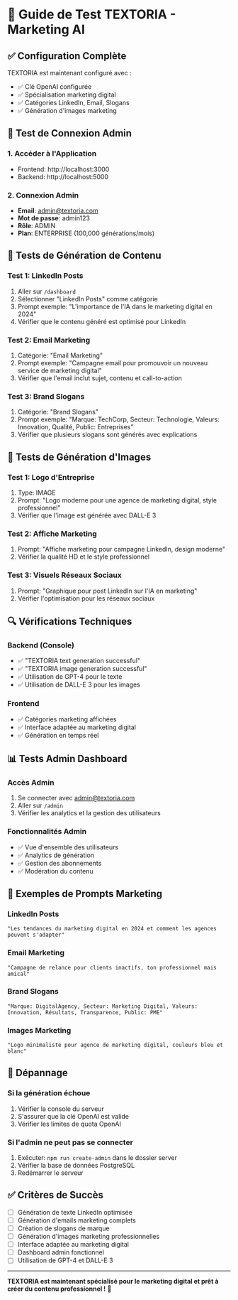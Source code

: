 # 🧪 Guide de Test TEXTORIA - Marketing AI

## ✅ Configuration Complète

TEXTORIA est maintenant configuré avec :
- ✅ Clé OpenAI configurée
- ✅ Spécialisation marketing digital
- ✅ Catégories LinkedIn, Email, Slogans
- ✅ Génération d'images marketing

## 🚀 Test de Connexion Admin

### 1. Accéder à l'Application
- Frontend: http://localhost:3000
- Backend: http://localhost:5000

### 2. Connexion Admin
- **Email**: admin@textoria.com
- **Mot de passe**: admin123
- **Rôle**: ADMIN
- **Plan**: ENTERPRISE (100,000 générations/mois)

## 🎯 Tests de Génération de Contenu

### Test 1: LinkedIn Posts
1. Aller sur `/dashboard`
2. Sélectionner "LinkedIn Posts" comme catégorie
3. Prompt exemple: "L'importance de l'IA dans le marketing digital en 2024"
4. Vérifier que le contenu généré est optimisé pour LinkedIn

### Test 2: Email Marketing
1. Catégorie: "Email Marketing"
2. Prompt exemple: "Campagne email pour promouvoir un nouveau service de marketing digital"
3. Vérifier que l'email inclut sujet, contenu et call-to-action

### Test 3: Brand Slogans
1. Catégorie: "Brand Slogans"
2. Prompt exemple: "Marque: TechCorp, Secteur: Technologie, Valeurs: Innovation, Qualité, Public: Entreprises"
3. Vérifier que plusieurs slogans sont générés avec explications

## 🎨 Tests de Génération d'Images

### Test 1: Logo d'Entreprise
1. Type: IMAGE
2. Prompt: "Logo moderne pour une agence de marketing digital, style professionnel"
3. Vérifier que l'image est générée avec DALL-E 3

### Test 2: Affiche Marketing
1. Prompt: "Affiche marketing pour campagne LinkedIn, design moderne"
2. Vérifier la qualité HD et le style professionnel

### Test 3: Visuels Réseaux Sociaux
1. Prompt: "Graphique pour post LinkedIn sur l'IA en marketing"
2. Vérifier l'optimisation pour les réseaux sociaux

## 🔍 Vérifications Techniques

### Backend (Console)
- ✅ "TEXTORIA text generation successful"
- ✅ "TEXTORIA image generation successful"
- ✅ Utilisation de GPT-4 pour le texte
- ✅ Utilisation de DALL-E 3 pour les images

### Frontend
- ✅ Catégories marketing affichées
- ✅ Interface adaptée au marketing digital
- ✅ Génération en temps réel

## 📊 Tests Admin Dashboard

### Accès Admin
1. Se connecter avec admin@textoria.com
2. Aller sur `/admin`
3. Vérifier les analytics et la gestion des utilisateurs

### Fonctionnalités Admin
- ✅ Vue d'ensemble des utilisateurs
- ✅ Analytics de génération
- ✅ Gestion des abonnements
- ✅ Modération du contenu

## 🎯 Exemples de Prompts Marketing

### LinkedIn Posts
```
"Les tendances du marketing digital en 2024 et comment les agences peuvent s'adapter"
```

### Email Marketing
```
"Campagne de relance pour clients inactifs, ton professionnel mais amical"
```

### Brand Slogans
```
"Marque: DigitalAgency, Secteur: Marketing Digital, Valeurs: Innovation, Résultats, Transparence, Public: PME"
```

### Images Marketing
```
"Logo minimaliste pour agence de marketing digital, couleurs bleu et blanc"
```

## 🚨 Dépannage

### Si la génération échoue
1. Vérifier la console du serveur
2. S'assurer que la clé OpenAI est valide
3. Vérifier les limites de quota OpenAI

### Si l'admin ne peut pas se connecter
1. Exécuter: `npm run create-admin` dans le dossier server
2. Vérifier la base de données PostgreSQL
3. Redémarrer le serveur

## ✅ Critères de Succès

- [ ] Génération de texte LinkedIn optimisée
- [ ] Génération d'emails marketing complets
- [ ] Création de slogans de marque
- [ ] Génération d'images marketing professionnelles
- [ ] Interface adaptée au marketing digital
- [ ] Dashboard admin fonctionnel
- [ ] Utilisation de GPT-4 et DALL-E 3

---

**TEXTORIA est maintenant spécialisé pour le marketing digital et prêt à créer du contenu professionnel !** 🚀

